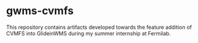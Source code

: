 # gwms-cvmfs
This repository contains artifacts developed towards the feature addition of CVMFS into GlideinWMS during my summer internship at Fermilab.
